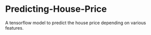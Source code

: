 # Predicting-House-Price

A tensorflow model to predict the house price depending on various features.
